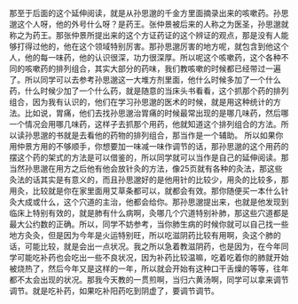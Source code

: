 那至于后面的这个延伸阅读，就是从孙思邈的千金方里面摘录出来的咳嗽药。孙思邈这个人呀，他的外号什么呀？是药王。张仲景被后来的人称之为医圣，孙思邈就称之为药王。那张仲景所提出来的这个方证药证的这个辨证的观点，那是没有人能够打得过他的，他在这个领域特别厉害。那孙思邈厉害的地方呢，就包含到他这个人，他的每一味药，他的认识很深，功力很深厚。所以呢这个咳嗽药，这个各种不同的咳嗽药的排列组合，其实大部分的药味，我们教咳嗽的时候都已经带过一遍了。所以同学可以去参考孙思邈这一大堆方剂里面，他什么时候多加了一个什么药，什么时候少加了一个什么药，就是随意的当床头书看看，这个抓那个药的排列组合，因为我有认识的，他们在学习孙思邈的医术的时候，就是用这种统计的方法。比如说，胃痛，他们去找孙思邈治胃痛的时候最常出现的是哪几味药，然后哪一个情况会用哪几味药，这样子去抓那个用药，他就知道这个排列组合的方法。所以读孙思邈的书就是去看他的药物的排列组合，那当作是一个辅助。
所以如果你用仲景方用的不够顺手，你想要加一味减一味作调节的话，那孙思邈的这个用药的摆这个药的架式的方法是可以借鉴的，所以同学就可以当作是自己的延伸阅读。那当然孙思邈在用方之后他有他会放针灸的方法，像25页就有各种的灸法，那这些灸法的话其实是有意义的，而且孙思邈好的是他用针的比较少，用灸的比较多，那用灸，比较就是你在家里面用艾草条都可以，就都会有效。那你随便买一本什么针灸大成或什么，这个穴道的主治，他都会给你。那孙思邈提出来，也就是他发现到临床上特别有效的，就是肺有什么病啊，灸哪几个穴道特别补肺，那这些穴道都是最大公约数的正确。所以，同学不妨参考，当你肺生病的时候你就可以自己找一些地方灸灸，但是因为今年是火运特别旺，所以吃滋阴药比较有用啊，灸这个肺的话，可能比较，就是会出一点状况。我之所以急着教滋阴药，也是因为，在今年同学可能吃补药也会吃出一些不良状况，因为补药比较温嘛，吃着吃着你的肺就开始被烧热了，然后今年又是这样的一年，所以就会开始有这种口干舌燥的等等，往年都不太会出现的状况。那我今天教的一贯煎啊，当归六黄汤啊，同学可以拿来调节调节。就是吃补药，如果吃补阳药吃到阴虚了，要调节调节。

